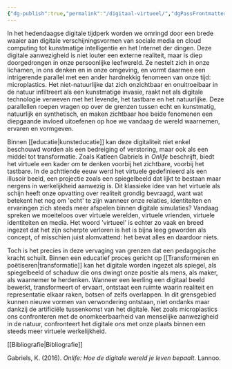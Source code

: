 ```yaml
---
{"dg-publish":true,"permalink":"/digitaal-virtueel/","dgPassFrontmatter":true}
---
```


In het hedendaagse digitale tijdperk worden we omringd door een brede waaier aan digitale verschijningsvormen van sociale media en cloud computing tot kunstmatige intelligentie en het Internet der dingen. Deze digitale aanwezigheid is niet louter een externe realiteit, maar is diep doorgedrongen in onze persoonlijke leefwereld. Ze nestelt zich in onze lichamen, in ons denken en in onze omgeving, en vormt daarmee een intrigerende parallel met een ander hardnekkig fenomeen van onze tijd: microplastics. Het niet-natuurlijke dat zich onzichtbaar en onuitroeibaar in de natuur infiltreert als een kunstmatige invasie, raakt net als digitale technologie verweven met het levende, het tastbare en het natuurlijke. Deze parallellen roepen vragen op over de grenzen tussen echt en kunstmatig, natuurlijk en synthetisch, en maken zichtbaar hoe beide fenomenen een diepgaande invloed uitoefenen op hoe we vandaag de wereld waarnemen, ervaren en vormgeven.

Binnen [[educatie\|kunsteducatie]] kan deze digitaliteit niet enkel beschouwd worden als een bedreiging of verstoring, maar ook als een middel tot transformatie. Zoals Katleen Gabriels in _Onlife_ beschrijft, biedt het virtuele een kader om te denken voorbij het zichtbare, voorbij het tastbare. In de achttiende eeuw werd het virtuele gedefinieerd als een illusoir beeld, een projectie zoals een spiegelbeeld dat lijkt te bestaan maar nergens in werkelijkheid aanwezig is. Dit klassieke idee van het virtuele als schijn heeft onze opvatting over realiteit grondig bevraagd, want wat betekent het nog om 'echt' te zijn wanneer onze relaties, identiteiten en ervaringen zich steeds meer afspelen binnen digitale simulaties? Vandaag spreken we moeiteloos over virtuele werelden, virtuele vrienden, virtuele identiteiten en media. Het woord 'virtueel' is echter zo vaak en breed ingezet dat het zijn scherpte verloren is het is bijna leeg geworden als concept, of misschien juist alomvattend: het bevat alles en daardoor niets.

Toch is het precies in deze vervaging van grenzen dat een pedagogische kracht schuilt. Binnen een educatief proces gericht op [[Transformeren en poëtiseren\|transformatie]] kan het digitale worden ingezet als spiegel, als spiegelbeeld of schaduw die ons dwingt onze positie als mens, als maker, als waarnemer te herdenken. Wanneer een leerling een digitaal beeld bewerkt, transformeert of ervaart, ontstaat een ruimte waarin realiteit en representatie elkaar raken, botsen of zelfs overlappen. In dit grensgebied kunnen nieuwe vormen van verwondering ontstaan, niet ondanks maar dankzij de artificiële tussenkomst van het digitale. Net zoals microplastics ons confronteren met de onomkeerbaarheid van menselijke aanwezigheid in de natuur, confronteert het digitale ons met onze plaats binnen een steeds meer virtuele werkelijkheid.

[[Bibliografie\|Bibliografie]]

Gabriels, K. (2016). _Onlife: Hoe de digitale wereld je leven bepaalt_. Lannoo.